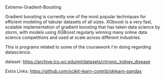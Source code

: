 Extreme-Gradient-Boosting

Gradient boosting is currently one of the most popular techniques for efficient modeling of tabular datasets of all sizes. XGboost is a very fast, scalable implementation of gradient boosting that has taken data science by storm, with models using XGBoost regularly winning many online data science competitions and used at scale across different industries.

This is programs related to some of the coursework I'm doing regarding datascience.


dataset: https://archive.ics.uci.edu/ml/datasets/chronic_kidney_disease 

Extra Links: https://github.com/scikit-learn-contrib/sklearn-pandas
